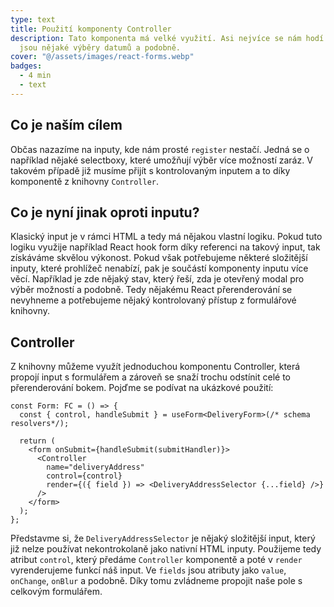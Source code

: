 ```yaml
---
type: text
title: Použití komponenty Controller
description: Tato komponenta má velké využití. Asi nejvíce se nám hodí u komplikovanějších inputů, jako
  jsou nějaké výběry datumů a podobně.
cover: "@/assets/images/react-forms.webp"
badges:
  - 4 min
  - text
---
```


## Co je naším cílem

Občas nazazíme na inputy, kde nám prosté `register` nestačí. Jedná se o například nějaké selectboxy, které
umožňují výběr více možností zaráz. V takovém případě již musíme přijít s kontrolovaným inputem a to díky
komponentě z knihovny `Controller`.

## Co je nyní jinak oproti inputu?

Klasický input je v rámci HTML a tedy má nějakou vlastní logiku. Pokud tuto logiku využije například React
hook form díky referenci na takový input, tak získáváme skvělou výkonost. Pokud však potřebujeme některé složitější
inputy, které prohlížeč nenabízí, pak je součástí komponenty inputu více věcí. Například je zde nějaký stav, který
řeší, zda je otevřený modal pro výběr možností a podobně. Tedy nějakému React přerenderování se nevyhneme a potřebujeme
nějaký kontrolovaný přístup z formulářové knihovny.

## Controller

Z knihovny můžeme využít jednoduchou komponentu Controller, která propojí input s formulářem a zároveň se snaží
trochu odstínit celé to přerenderování bokem. Pojďme se podívat na ukázkové použití:

```tsx
const Form: FC = () => {
  const { control, handleSubmit } = useForm<DeliveryForm>(/* schema resolvers*/);

  return (
    <form onSubmit={handleSubmit(submitHandler)}>
      <Controller
        name="deliveryAddress"
        control={control}
        render={({ field }) => <DeliveryAddressSelector {...field} />}
      />
    </form>
  );
};
```

Představme si, že `DeliveryAddressSelector` je nějaký složitější input, který již nelze používat nekontrokolaně
jako nativní HTML inputy. Použijeme tedy atribut `control`, který předáme `Controller` komponentě a poté v `render`
vyrenderujeme funkcí náš input. Ve `fields` jsou atributy jako `value`, `onChange`, `onBlur` a podobně. Díky tomu
zvládneme propojit naše pole s celkovým formulářem.
